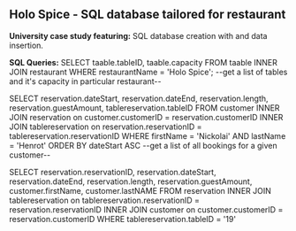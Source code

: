 ## Holo Spice - SQL database tailored for restaurant

**University case study featuring:** SQL database creation with and data insertion.

**SQL Queries:**
SELECT taable.tableID, taable.capacity FROM taable INNER JOIN restaurant WHERE restaurantName = 'Holo Spice';
--get a list of tables and it's capacity in particular restaurant--

SELECT reservation.dateStart, reservation.dateEnd, reservation.length, reservation.guestAmount, tablereservation.tableID
FROM customer 
INNER JOIN reservation on customer.customerID = reservation.customerID
INNER JOIN tablereservation on reservation.reservationID = tablereservation.reservationID
WHERE firstName = 'Nickolai' AND lastName = 'Henrot'
ORDER BY dateStart ASC
--get a list of all bookings for a given customer--

SELECT reservation.reservationID, reservation.dateStart, reservation.dateEnd, reservation.length, reservation.guestAmount, customer.firstName, customer.lastNAME
FROM reservation
INNER JOIN tablereservation on tablereservation.reservationID = reservation.reservationID
INNER JOIN customer on customer.customerID = reservation.customerID
WHERE tablereservation.tableID = '19' 
